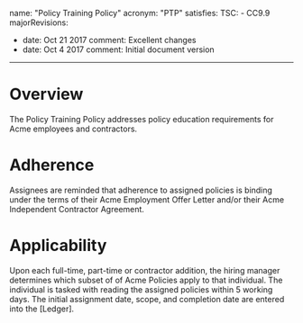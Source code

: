 name: "Policy Training Policy"
acronym: "PTP"
satisfies:
  TSC:
    - CC9.9
majorRevisions:
  - date: Oct 21 2017
    comment: Excellent changes
  - date: Oct 4 2017
    comment: Initial document version
---

# Overview

The Policy Training Policy addresses policy education requirements for Acme employees and contractors.

# Adherence

Assignees are reminded that adherence to assigned policies is binding under the terms of their Acme Employment Offer Letter and/or their Acme Independent Contractor Agreement.

# Applicability

Upon each full-time, part-time or contractor addition, the hiring manager determines which subset of of Acme Policies apply to that individual. The individual is tasked with reading the assigned policies within 5 working days. The initial assignment date, scope, and completion date are entered into the [Ledger].
